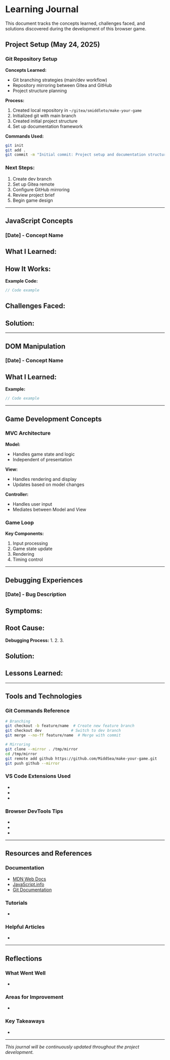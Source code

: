 # Learning Journal

This document tracks the concepts learned, challenges faced, and solutions discovered during the development of this browser game.

## Project Setup (May 24, 2025)

### Git Repository Setup

**Concepts Learned:**
- Git branching strategies (main/dev workflow)
- Repository mirroring between Gitea and GitHub
- Project structure planning

**Process:**
1. Created local repository in `~/gitea/smiddleto/make-your-game`
2. Initialized git with main branch
3. Created initial project structure
4. Set up documentation framework

**Commands Used:**
```bash
git init
git add .
git commit -m "Initial commit: Project setup and documentation structure"
```

### Next Steps:
1. Create dev branch
2. Set up Gitea remote
3. Configure GitHub mirroring
4. Review project brief
5. Begin game design

---

## JavaScript Concepts

### [Date] - Concept Name

**What I Learned:**
- 

**How It Works:**
- 

**Example Code:**
```javascript
// Code example
```

**Challenges Faced:**
- 

**Solution:**
- 

---

## DOM Manipulation

### [Date] - Concept Name

**What I Learned:**
- 

**Example:**
```javascript
// Code example
```

---

## Game Development Concepts

### MVC Architecture

**Model:**
- Handles game state and logic
- Independent of presentation

**View:**
- Handles rendering and display
- Updates based on model changes

**Controller:**
- Handles user input
- Mediates between Model and View

### Game Loop

**Key Components:**
1. Input processing
2. Game state update
3. Rendering
4. Timing control

---

## Debugging Experiences

### [Date] - Bug Description

**Symptoms:**
- 

**Root Cause:**
- 

**Debugging Process:**
1. 
2. 
3. 

**Solution:**
- 

**Lessons Learned:**
- 

---

## Tools and Technologies

### Git Commands Reference

```bash
# Branching
git checkout -b feature/name  # Create new feature branch
git checkout dev             # Switch to dev branch
git merge --no-ff feature/name  # Merge with commit

# Mirroring
git clone --mirror . /tmp/mirror
cd /tmp/mirror
git remote add github https://github.com/MiddSea/make-your-game.git
git push github --mirror
```

### VS Code Extensions Used
- 
- 
- 

### Browser DevTools Tips
- 
- 
- 

---

## Resources and References

### Documentation
- [MDN Web Docs](https://developer.mozilla.org/)
- [JavaScript.info](https://javascript.info/)
- [Git Documentation](https://git-scm.com/doc)

### Tutorials
- 

### Helpful Articles
- 

---

## Reflections

### What Went Well
- 

### Areas for Improvement
- 

### Key Takeaways
- 

---

*This journal will be continuously updated throughout the project development.*
